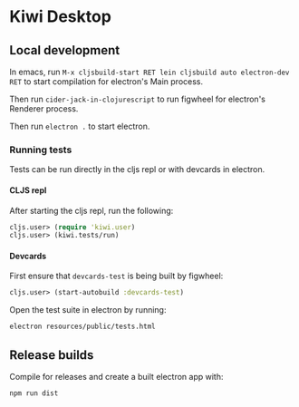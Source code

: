 # Kiwi Desktop

## Local development

In emacs, run `M-x cljsbuild-start RET lein cljsbuild auto electron-dev RET` to start compilation for electron's Main process.

Then run `cider-jack-in-clojurescript` to run figwheel for electron's Renderer process.

Then run `electron .` to start electron.

### Running tests

Tests can be run directly in the cljs repl or with devcards in electron.

#### CLJS repl

After starting the cljs repl, run the following: 

```cljs
cljs.user> (require 'kiwi.user)
cljs.user> (kiwi.tests/run)
```

#### Devcards

First ensure that `devcards-test` is being built by figwheel: 

```cljs
cljs.user> (start-autobuild :devcards-test)
```

Open the test suite in electron by running: 

```sh
electron resources/public/tests.html
```

## Release builds

Compile for releases and create a built electron app with: 

```
npm run dist
```


